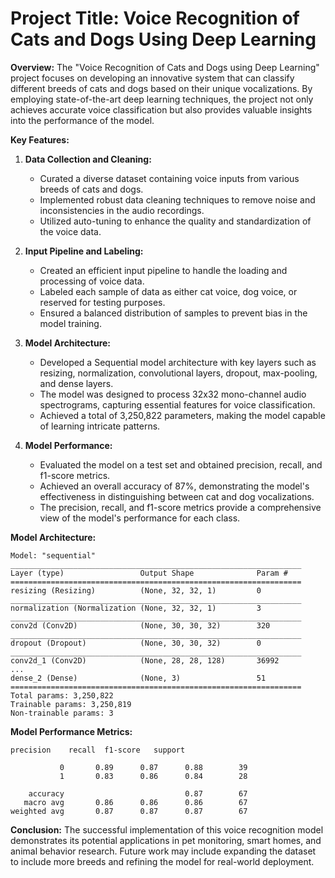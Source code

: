 
# **Project Title: Voice Recognition of Cats and Dogs Using Deep Learning**

**Overview:**
The "Voice Recognition of Cats and Dogs using Deep Learning" project focuses on developing an innovative system that can classify different breeds of cats and dogs based on their unique vocalizations. By employing state-of-the-art deep learning techniques, the project not only achieves accurate voice classification but also provides valuable insights into the performance of the model.

**Key Features:**

1. **Data Collection and Cleaning:**
   - Curated a diverse dataset containing voice inputs from various breeds of cats and dogs.
   - Implemented robust data cleaning techniques to remove noise and inconsistencies in the audio recordings.
   - Utilized auto-tuning to enhance the quality and standardization of the voice data.

2. **Input Pipeline and Labeling:**
   - Created an efficient input pipeline to handle the loading and processing of voice data.
   - Labeled each sample of data as either cat voice, dog voice, or reserved for testing purposes.
   - Ensured a balanced distribution of samples to prevent bias in the model training.

3. **Model Architecture:**
   - Developed a Sequential model architecture with key layers such as resizing, normalization, convolutional layers, dropout, max-pooling, and dense layers.
   - The model was designed to process 32x32 mono-channel audio spectrograms, capturing essential features for voice classification.
   - Achieved a total of 3,250,822 parameters, making the model capable of learning intricate patterns.

4. **Model Performance:**
   - Evaluated the model on a test set and obtained precision, recall, and f1-score metrics.
   - Achieved an overall accuracy of 87%, demonstrating the model's effectiveness in distinguishing between cat and dog vocalizations.
   - The precision, recall, and f1-score metrics provide a comprehensive view of the model's performance for each class.

**Model Architecture:**
```plaintext
Model: "sequential"
_________________________________________________________________
Layer (type)                 Output Shape              Param #   
=================================================================
resizing (Resizing)          (None, 32, 32, 1)         0         
_________________________________________________________________
normalization (Normalization (None, 32, 32, 1)         3         
_________________________________________________________________
conv2d (Conv2D)              (None, 30, 30, 32)        320       
_________________________________________________________________
dropout (Dropout)            (None, 30, 30, 32)        0         
_________________________________________________________________
conv2d_1 (Conv2D)            (None, 28, 28, 128)       36992     
...
dense_2 (Dense)              (None, 3)                 51        
=================================================================
Total params: 3,250,822
Trainable params: 3,250,819
Non-trainable params: 3
```

**Model Performance Metrics:**
```plaintext
precision    recall  f1-score   support

           0       0.89      0.87      0.88        39
           1       0.83      0.86      0.84        28

    accuracy                           0.87        67
   macro avg       0.86      0.86      0.86        67
weighted avg       0.87      0.87      0.87        67
```

**Conclusion:**
The successful implementation of this voice recognition model demonstrates its potential applications in pet monitoring, smart homes, and animal behavior research. Future work may include expanding the dataset to include more breeds and refining the model for real-world deployment.
